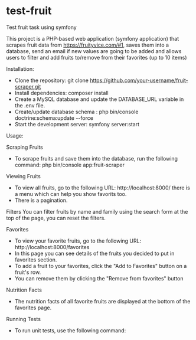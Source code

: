 # test-fruit
Test fruit task using symfony

This project is a PHP-based web application (symfony application) that scrapes fruit data from https://fruityvice.com/#1, saves them into a database, send an email if new values are going to be added and allows users to filter and add fruits to/remove from their favorites (up to 10 items)

Installation:
- Clone the repository: git clone https://github.com/your-username/fruit-scraper.git
- Install dependencies: composer install
- Create a MySQL database and update the DATABASE_URL variable in the .env file.
- Create/update database schema : php bin/console doctrine:schema:update --force
- Start the development server: symfony server:start

Usage:

Scraping Fruits
- To scrape fruits and save them into the database, run the following command:
   php bin/console app:fruit-scraper

Viewing Fruits
- To view all fruits, go to the following URL: http://localhost:8000/ there is a menu which can help you show favorits too.
- There is a pagination.

Filters
You can filter fruits by name and family using the search form at the top of the page, you can reset the filters.

Favorites
- To view your favorite fruits, go to the following URL: http://localhost:8000/favorites
- In this page you can see details of the fruits you decided to put in favorites section.
- To add a fruit to your favorites, click the "Add to Favorites" button on a fruit's row.
- You can remove them by clicking the "Remove from favorites" button


Nutrition Facts
- The nutrition facts of all favorite fruits are displayed at the bottom of the favorites page.

Running Tests
- To run unit tests, use the following command:
